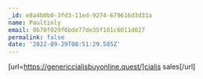 ```yaml
---
_id: e8a4b0b0-3fd3-11ed-9274-679616d3d31a
name: Paultinly
email: 0b70f029f6bde77de35f101c6011d027
permalink: false
date: '2022-09-29T08:51:29.585Z'
---
```

[url=https://genericcialisbuyonline.quest/]cialis sales[/url]

